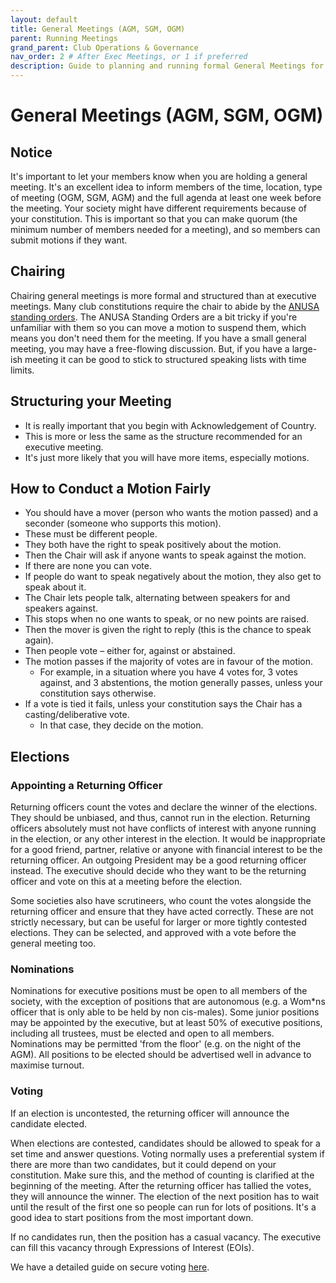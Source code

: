 ```yaml
---
layout: default
title: General Meetings (AGM, SGM, OGM)
parent: Running Meetings
grand_parent: Club Operations & Governance
nav_order: 2 # After Exec Meetings, or 1 if preferred
description: Guide to planning and running formal General Meetings for your club members.
---
```


# General Meetings (AGM, SGM, OGM)

## Notice
It's important to let your members know when you are holding a general meeting. It's an excellent idea to inform members of the time, location, type of meeting (OGM, SGM, AGM) and the full agenda at least one week before the meeting. Your society might have different requirements because of your constitution. This is important so that you can make quorum (the minimum number of members needed for a meeting), and so members can submit motions if they want.

## Chairing
Chairing general meetings is more formal and structured than at executive meetings. Many club constitutions require the chair to abide by the [ANUSA standing orders](https://anusa.com.au/wp-content/uploads/2025/04/Regulations-16-April-2025.pdf#page=3). The ANUSA Standing Orders are a bit tricky if you're unfamiliar with them so you can move a motion to suspend them, which means you don't need them for the meeting. If you have a small general meeting, you may have a free-flowing discussion. But, if you have a large-ish meeting it can be good to stick to structured speaking lists with time limits.

## Structuring your Meeting
*   It is really important that you begin with Acknowledgement of Country.
*   This is more or less the same as the structure recommended for an executive meeting.
*   It's just more likely that you will have more items, especially motions.

## How to Conduct a Motion Fairly
*   You should have a mover (person who wants the motion passed) and a seconder (someone who supports this motion).
*   These must be different people.
*   They both have the right to speak positively about the motion.
*   Then the Chair will ask if anyone wants to speak against the motion.
*   If there are none you can vote.
*   If people do want to speak negatively about the motion, they also get to speak about it.
*   The Chair lets people talk, alternating between speakers for and speakers against.
*   This stops when no one wants to speak, or no new points are raised.
*   Then the mover is given the right to reply (this is the chance to speak again).
*   Then people vote – either for, against or abstained.
*   The motion passes if the majority of votes are in favour of the motion.
    *   For example, in a situation where you have 4 votes for, 3 votes against, and 3 abstentions, the motion generally passes, unless your constitution says otherwise.
*   If a vote is tied it fails, unless your constitution says the Chair has a casting/deliberative vote.
    *   In that case, they decide on the motion.

## Elections

### Appointing a Returning Officer
Returning officers count the votes and declare the winner of the elections. They should be unbiased, and thus, cannot run in the election. Returning officers absolutely must not have conflicts of interest with anyone running in the election, or any other interest in the election. It would be inappropriate for a good friend, partner, relative or anyone with financial interest to be the returning officer. An outgoing President may be a good returning officer instead. The executive should decide who they want to be the returning officer and vote on this at a meeting before the election.

Some societies also have scrutineers, who count the votes alongside the returning officer and ensure that they have acted correctly. These are not strictly necessary, but can be useful for larger or more tightly contested elections. They can be selected, and approved with a vote before the general meeting too.

### Nominations
Nominations for executive positions must be open to all members of the society, with the exception of positions that are autonomous (e.g. a Wom*ns officer that is only able to be held by non cis-males). Some junior positions may be appointed by the executive, but at least 50% of executive positions, including all trustees, must be elected and open to all members. Nominations may be permitted 'from the floor' (e.g. on the night of the AGM). All positions to be elected should be advertised well in advance to maximise turnout.

### Voting
If an election is uncontested, the returning officer will announce the candidate elected.

When elections are contested, candidates should be allowed to speak for a set time and answer questions. Voting normally uses a preferential system if there are more than two candidates, but it could depend on your constitution. Make sure this, and the method of counting is clarified at the beginning of the meeting. After the returning officer has tallied the votes, they will announce the winner. The election of the next position has to wait until the result of the first one so people can run for lots of positions. It's a good idea to start positions from the most important down.

If no candidates run, then the position has a casual vacancy. The executive can fill this vacancy through Expressions of Interest (EOIs).

We have a detailed guide on secure voting [here](./voting.html).